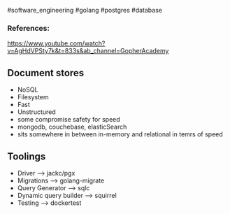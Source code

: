 #software_engineering #golang #postgres #database

### References:
https://www.youtube.com/watch?v=AgHdVPSty7k&t=833s&ab_channel=GopherAcademy

## Document stores
- NoSQL
- Filesystem
- Fast
- Unstructured
- some compromise safety for speed
- mongodb, couchebase, elasticSearch
- sits somewhere in between in-memory and relational in temrs of speed

## Toolings
- Driver --> jackc/pgx
- Migrations --> golang-migrate
- Query Generator --> sqlc
- Dynamic query builder --> squirrel
- Testing --> dockertest

